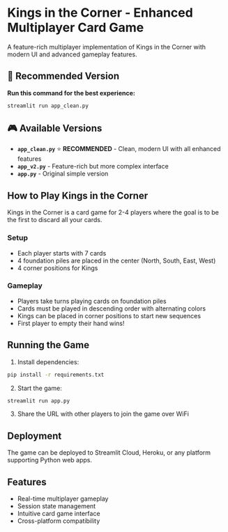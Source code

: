 # Kings in the Corner - Enhanced Multiplayer Card Game

A feature-rich multiplayer implementation of Kings in the Corner with modern UI and advanced gameplay features.

## 🚀 Recommended Version

**Run this command for the best experience:**
```bash
streamlit run app_clean.py
```

## 🎮 Available Versions

- **`app_clean.py`** ⭐ **RECOMMENDED** - Clean, modern UI with all enhanced features
- **`app_v2.py`** - Feature-rich but more complex interface  
- **`app.py`** - Original simple version

## How to Play Kings in the Corner

Kings in the Corner is a card game for 2-4 players where the goal is to be the first to discard all your cards.

### Setup
- Each player starts with 7 cards
- 4 foundation piles are placed in the center (North, South, East, West)
- 4 corner positions for Kings

### Gameplay
- Players take turns playing cards on foundation piles
- Cards must be played in descending order with alternating colors
- Kings can be placed in corner positions to start new sequences
- First player to empty their hand wins!

## Running the Game

1. Install dependencies:
```bash
pip install -r requirements.txt
```

2. Start the game:
```bash
streamlit run app.py
```

3. Share the URL with other players to join the game over WiFi

## Deployment

The game can be deployed to Streamlit Cloud, Heroku, or any platform supporting Python web apps.

## Features

- Real-time multiplayer gameplay
- Session state management
- Intuitive card game interface
- Cross-platform compatibility
